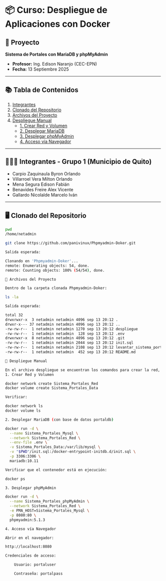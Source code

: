# 📦 Curso: Despliegue de Aplicaciones con Docker

## 📑 Proyecto
**Sistema de Portales con MariaDB y phpMyAdmin**

- **Profesor:** Ing. Edison Naranjo (CEC-EPN)  
- **Fecha:** 13 Septiembre 2025  

---

## 📚 Tabla de Contenidos
1. [Integrantes](#-integrantes---grupo-1-municipio-de-quito)  
2. [Clonado del Repositorio](#️-clonado-del-repositorio)  
3. [Archivos del Proyecto](#-archivos-del-proyecto)  
4. [Despliegue Manual](#-despliegue-manual)  
   - [1. Crear Red y Volumen](#1-crear-red-y-volumen)  
   - [2. Desplegar MariaDB](#2-desplegar-mariadb-con-base-de-datos-portaldb)  
   - [3. Desplegar phpMyAdmin](#3-desplegar-phpmyadmin)  
   - [4. Acceso vía Navegador](#4-acceso-vía-navegador)  

---

## 👨‍👩‍👦 Integrantes - Grupo 1 (Municipio de Quito)

- Carpio Zaquinaula Byron Orlando  
- Villarroel Vera Milton Orlando  
- Mena Segura Edison Fabián  
- Benavides Freire Alex Vicente  
- Gallardo Nicolalde Marcelo Iván  

---

## 🖥️ Clonado del Repositorio

```bash
pwd
/home/netadmin

git clone https://github.com/panivinux/Phpmyadmin-Doker.git

Salida esperada:

Clonando en 'Phpmyadmin-Doker'...
remote: Enumerating objects: 54, done.
remote: Counting objects: 100% (54/54), done.

📂 Archivos del Proyecto

Dentro de la carpeta clonada Phpmyadmin-Doker:

ls -la

Salida esperada:

total 32
drwxrwxr-x  3 netadmin netadmin 4096 sep 13 20:12 .
drwxr-x--- 37 netadmin netadmin 4096 sep 13 20:12 ..
-rw-rw-r--  1 netadmin netadmin 1270 sep 13 20:12 despliegue
-rw-rw-r--  1 netadmin netadmin  128 sep 13 20:12 .env
drwxrwxr-x  8 netadmin netadmin 4096 sep 13 20:12 .git
-rw-rw-r--  1 netadmin netadmin 2044 sep 13 20:12 init.sql
-rw-rw-r--  1 netadmin netadmin 2108 sep 13 20:12 levantar_sistema_portales.sh
-rw-rw-r--  1 netadmin netadmin  452 sep 13 20:12 README.md

🚀 Despliegue Manual

En el archivo despliegue se encuentran los comandos para crear la red, volumen y desplegar los contenedores MariaDB y phpMyAdmin.
1. Crear Red y Volumen

docker network create Sistema_Portales_Red
docker volume create Sistema_Portales_Data

Verificar:

docker network ls
docker volume ls

2. Desplegar MariaDB (con base de datos portaldb)

docker run -d \
  --name Sistema_Portales_Mysql \
  --network Sistema_Portales_Red \
  --env-file .env \
  -v Sistema_Portales_Data:/var/lib/mysql \
  -v "$PWD"/init.sql:/docker-entrypoint-initdb.d/init.sql \
  -p 3306:3306 \
  mariadb:10.11

Verificar que el contenedor está en ejecución:

docker ps

3. Desplegar phpMyAdmin

docker run -d \
  --name Sistema_Portales_phpMyAdmin \
  --network Sistema_Portales_Red \
  -e PMA_HOST=Sistema_Portales_Mysql \
  -p 8080:80 \
  phpmyadmin:5.1.3

4. Acceso vía Navegador

Abrir en el navegador:

http://localhost:8080

Credenciales de acceso:

    Usuario: portaluser

    Contraseña: portalpass

